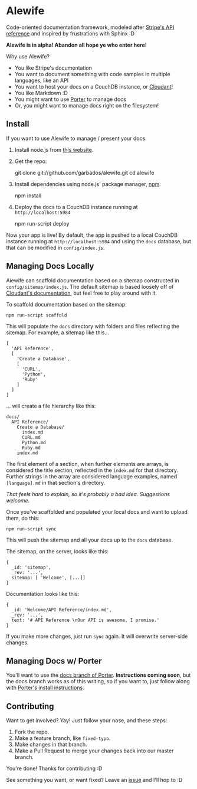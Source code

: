 # Alewife

Code-oriented documentation framework, modeled after [Stripe's API reference](https://stripe.com/docs/api) and inspired by frustrations with Sphinx :D

**Alewife is in alpha! Abandon all hope ye who enter here!**

Why use Alewife?

* You like Stripe's documentation
* You want to document something with code samples in multiple languages, like an API
* You want to host your docs on a CouchDB instance, or [Cloudant](https://cloudant.com/)!
* You like Markdown :D
* You might want to use [Porter](https://github.com/garbados/porter) to manage docs
* Or, you might want to manage docs right on the filesystem!

## Install

If you want to use Alewife to manage / present your docs:

1. Install node.js from [this website](http://nodejs.org/).
3. Get the repo:

    git clone git://github.com/garbados/alewife.git
    cd alewife

4. Install dependencies using node.js' package manager, [npm](https://npmjs.org/):

    npm install

5. Deploy the docs to a CouchDB instance running at `http://localhost:5984`

    npm run-script deploy

Now your app is live! By default, the app is pushed to a local CouchDB instance running at `http://localhost:5984` and using the `docs` database, but that can be modified in `config/index.js`.

## Managing Docs Locally

Alewife can scaffold documentation based on a sitemap constructed in `config/sitemap/index.js`. The default sitemap is based loosely off of [Cloudant's documentation](http://docs.cloudant.com/), but feel free to play around with it.

To scaffold documentation based on the sitemap:

    npm run-script scaffold

This will populate the `docs` directory with folders and files reflecting the sitemap. For example, a sitemap like this...

    [
      'API Reference',
      [
        'Create a Database',
        [
          'CURL',
          'Python',
          'Ruby'
        ]
      ]
    ]

... will create a file hierarchy like this:

    docs/
      API Reference/
        Create a Database/
          index.md
          CURL.md
          Python.md
          Ruby.md
        index.md

The first element of a section, when further elements are arrays, is considered the title section, reflected in the `index.md` for that directory. Further strings in the array are considered language examples, named `[language].md` in that section's directory.

*That feels hard to explain, so it's probably a bad idea. Suggestions welcome.*

Once you've scaffolded and populated your local docs and want to upload them, do this:

    npm run-script sync

This will push the sitemap and all your docs up to the `docs` database. 

The sitemap, on the server, looks like this:

    {
      _id: 'sitemap',
      _rev: '...',
      sitemap: [ 'Welcome', [...]]
    }

Documentation looks like this:

    {
      _id: 'Welcome/API Reference/index.md',
      _rev: '...',
      text: '# API Reference \nOur API is awesome, I promise.'
    }

If you make more changes, just run `sync` again. It will overwrite server-side changes.

## Managing Docs w/ Porter

You'll want to use the [docs branch of Porter](https://github.com/garbados/porter/tree/docs). **Instructions coming soon**, but the docs branch works as of this writing, so if you want to, just follow along with [Porter's install instructions](https://github.com/garbados/porter/tree/docs#install).

## Contributing

Want to get involved? Yay! Just follow your nose, and these steps:

1. Fork the repo.
2. Make a feature branch, like `fixed-typo`.
3. Make changes in that branch.
4. Make a Pull Request to merge your changes back into our master branch.

You're done! Thanks for contributing :D

See something you want, or want fixed? Leave an [issue](https://github.com/garbados/alewife/issues) and I'll hop to :D